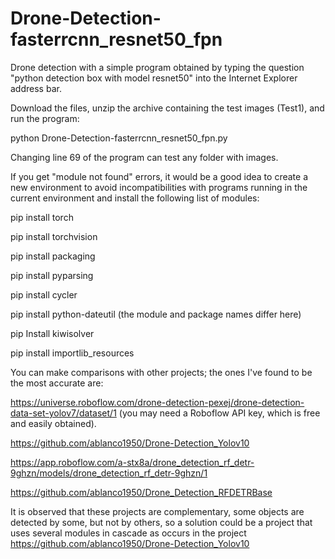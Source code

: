 # Drone-Detection-fasterrcnn_resnet50_fpn

Drone detection with a simple program obtained by typing the question "python detection box with model resnet50" into the Internet Explorer address bar.

Download the files, unzip the archive containing the test images (Test1), and run the program:

python Drone-Detection-fasterrcnn_resnet50_fpn.py

Changing line 69 of the program can test any folder with images.

If you get "module not found" errors, it would be a good idea to create a new environment to avoid incompatibilities with programs running in the current environment and install the following list of modules:

pip install torch

pip install torchvision

pip install packaging

pip install pyparsing

pip install cycler

pip install python-dateutil (the module and package names differ here)

pip Install kiwisolver

pip install importlib_resources

You can make comparisons with other projects; the ones I've found to be the most accurate are:

https://universe.roboflow.com/drone-detection-pexej/drone-detection-data-set-yolov7/dataset/1 (you may need a Roboflow API key, which is free and easily obtained).

https://github.com/ablanco1950/Drone-Detection_Yolov10

https://app.roboflow.com/a-stx8a/drone_detection_rf_detr-9ghzn/models/drone_detection_rf_detr-9ghzn/1

https://github.com/ablanco1950/Drone_Detection_RFDETRBase

It is observed that these projects are complementary, some objects are detected by some, but not by others, so a solution could be a project that uses several modules in cascade as occurs in the project https://github.com/ablanco1950/Drone-Detection_Yolov10

